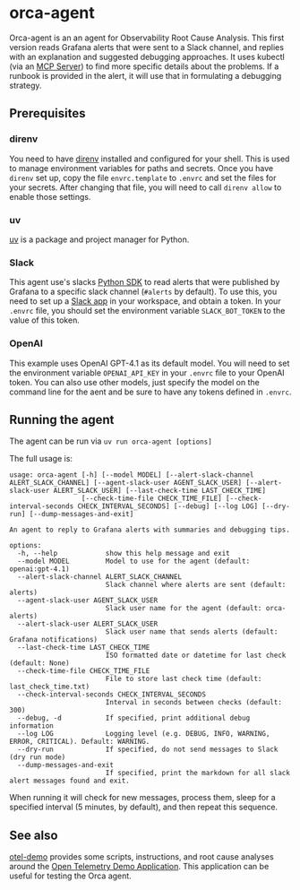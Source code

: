 # orca-agent
Orca-agent is an an agent for Observability Root Cause Analysis.
This first version reads Grafana alerts that were sent to a Slack channel,
and replies with an explanation and suggested debugging approaches. It uses
kubectl (via an [MCP Server](https://github.com/rohitg00/kubectl-mcp-server))
to find more specific details about the problems. If a runbook is provided in the alert,
it will use that in formulating a debugging strategy.

## Prerequisites
### direnv
You need to have [direnv](https://direnv.net/) installed and configured for your shell.
This is used to manage environment variables for paths and secrets. Once you have
`direnv` set up, copy the file `envrc.template` to `.envrc` and set the files for your secrets.
After changing that file, you will need to call `direnv allow` to enable those settings.

### uv
[uv](https://docs.astral.sh/uv/) is a package and project manager for Python.

### Slack
This agent use's slacks [Python SDK](https://tools.slack.dev/python-slack-sdk/) to read
alerts that were published by Grafana to a specific slack channel (`#alerts` by default).
To use this, you need to set up a [Slack app](https://api.slack.com/quickstart) in your
workspace, and obtain a token. In your `.envrc` file, you should set the environment variable
`SLACK_BOT_TOKEN` to the value of this token.

### OpenAI
This example uses OpenAI GPT-4.1 as its default model. You will need to set the environment
variable `OPENAI_API_KEY` in your `.envrc` file to your OpenAI token. You can also use other
models, just specify the model on the command line for the aent and be sure to have any tokens defined in
`.envrc`.

## Running the agent
The agent can be run via `uv run orca-agent [options]`

The full usage is:
```
usage: orca-agent [-h] [--model MODEL] [--alert-slack-channel ALERT_SLACK_CHANNEL] [--agent-slack-user AGENT_SLACK_USER] [--alert-slack-user ALERT_SLACK_USER] [--last-check-time LAST_CHECK_TIME]
                  [--check-time-file CHECK_TIME_FILE] [--check-interval-seconds CHECK_INTERVAL_SECONDS] [--debug] [--log LOG] [--dry-run] [--dump-messages-and-exit]

An agent to reply to Grafana alerts with summaries and debugging tips.

options:
  -h, --help            show this help message and exit
  --model MODEL         Model to use for the agent (default: openai:gpt-4.1)
  --alert-slack-channel ALERT_SLACK_CHANNEL
                        Slack channel where alerts are sent (default: alerts)
  --agent-slack-user AGENT_SLACK_USER
                        Slack user name for the agent (default: orca-alerts)
  --alert-slack-user ALERT_SLACK_USER
                        Slack user name that sends alerts (default: Grafana notifications)
  --last-check-time LAST_CHECK_TIME
                        ISO formatted date or datetime for last check (default: None)
  --check-time-file CHECK_TIME_FILE
                        File to store last check time (default: last_check_time.txt)
  --check-interval-seconds CHECK_INTERVAL_SECONDS
                        Interval in seconds between checks (default: 300)
  --debug, -d           If specified, print additional debug information
  --log LOG             Logging level (e.g. DEBUG, INFO, WARNING, ERROR, CRITICAL). Default: WARNING.
  --dry-run             If specified, do not send messages to Slack (dry run mode)
  --dump-messages-and-exit
                        If specified, print the markdown for all slack alert messages found and exit.
```

When running it will check for new messages, process them, sleep for a specified interval (5 minutes, by default),
and then repeat this sequence.

## See also
[otel-demo](https://github.com/BenedatLLC/otel-demo) provides some scripts, instructions,
and root cause analyses around the
[Open Telemetry Demo Application](https://github.com/open-telemetry/opentelemetry-demo).
This application can be useful for testing the Orca agent.

